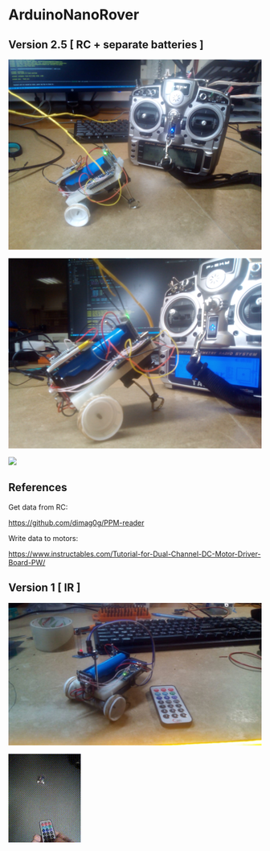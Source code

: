 # ArduinoNanoRover

## Version 2.5 [ RC + separate batteries ]

![](img/IMG_20210930_192837.jpg)

![](img/IMG_20210930_192935.jpg)

![](img/VID_20210930_192736_CROP.gif)

## References

Get data from RC:

https://github.com/dimag0g/PPM-reader

Write data to motors:

https://www.instructables.com/Tutorial-for-Dual-Channel-DC-Motor-Driver-Board-PW/

## Version 1  [ IR ]

![](img/photo_2021-09-30_02-55-11.jpg)

![](img/video_2021-09-30_14-18-37.gif)